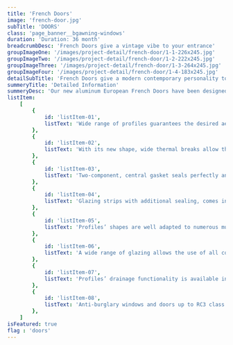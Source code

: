 ```yaml
---
title: 'French Doors'
image: 'french-door.jpg'
subTitle: 'DOORS'
class: 'page_banner__bgawning-windows'
duration: 'Duration: 36 month'
breadcrumbDesc: 'French Doors give a vintage vibe to your entrance'
groupImageOne: '/images/project-detail/french-door/1-1-226x245.jpg'
groupImageTwo: '/images/project-detail/french-door/1-2-222x245.jpg'
groupImageThree: '/images/project-detail/french-door/1-3-264x245.jpg'
groupImageFour: '/images/project-detail/french-door/1-4-183x245.jpg'
detailSubTitle: 'French Doors give a modern contemporary personality to your walls and interiors.'
summeryTitle: 'Detailed Information'
summeryDesc: 'Our new aluminum European French Doors have been designed to offer outstanding insulation properties. It meets the increasing requirements from the legislative and general market demands for the enhanced energy saving construction of new windows and doors. Offered in three varieties ST, SI and AERO it is the first aluminum system to employ silica aerogel. The nano-porous material has a very high proportion of free void volume compared to conventional solid materials. Its high pore volume, low solid content, and torturous path amorphous structure give rise to low values of thermal conductivity. Therefore the system features the industry leading thermal performance. In addition it also features exceptional rate of profiles inertia that allows for greater construction in size and weight. Version with concealed sash (US) is also available.'
listItem:
    [
        {
            id: 'listItem-01',
            listText: 'Wide range of profiles guarantees the desired aesthetics and resistance',
        },
        {
            id: 'listItem-02',
            listText: 'With its new shape, wide thermal breaks allow the use of an additional barrier in the profiles’ insulation zone',
        },
        {
            id: 'listItem-03',
            listText: 'Two-component, central gasket seals perfectly and thermally insulates the space between the casement and the frame',
        },
        {
            id: 'listItem-04',
            listText: 'Glazing strips with additional sealing, comes in three versions: Standard, Prestige and Style',
        },
        {
            id: 'listItem-05',
            listText: 'Profiles’ shapes are well adapted to numerous multi-point locking systems, including concealed hinges',
        },
        {
            id: 'listItem-06',
            listText: 'A wide range of glazing allows the use of all common types of windows triple glazing units, acoustic or security panes',
        },
        {
            id: 'listItem-07',
            listText: 'Profiles’ drainage functionality is available in two versions: traditional and concealed',
        },
        {
            id: 'listItem-08',
            listText: 'Anti-burglary windows and doors up to RC3 class',
        },
    ]
isFeatured: true
flag : 'doors'
---
```

